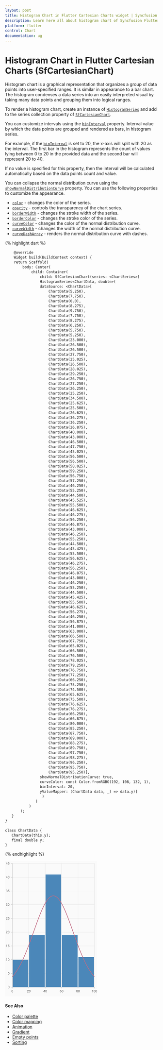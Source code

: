 ```yaml
---
layout: post
title: Histogram Chart in Flutter Cartesian Charts widget | Syncfusion 
description: Learn here all about histogram chart of Syncfusion Flutter Cartesian Charts (SfCartesianChart) widget and more.
platform: flutter
control: Chart
documentation: ug
---
```


# Histogram Chart in Flutter Cartesian Charts (SfCartesianChart)

Histogram chart is a graphical representation that organizes a group of data points into user-specified ranges. It is similar in appearance to a bar chart. The histogram condenses a data series into an easily interpreted visual by taking many data points and grouping them into logical ranges.

To render a histogram chart, create an instance of [`HistogramSeries`](https://pub.dev/documentation/syncfusion_flutter_charts/latest/charts/HistogramSeries-class.html) and add to the series collection property of [`SfCartesianChart`](https://pub.dev/documentation/syncfusion_flutter_charts/latest/charts/SfCartesianChart/SfCartesianChart.html).

You can customize intervals using the [`binInterval`](https://pub.dev/documentation/syncfusion_flutter_charts/latest/charts/HistogramSeries/binInterval.html) property. Interval value by which the data points are grouped and rendered as bars, in histogram series.

For example, if the [`binInterval`](https://pub.dev/documentation/syncfusion_flutter_charts/latest/charts/HistogramSeries/binInterval.html) is set to 20, the x-axis will split with 20 as the interval. The first bar in the histogram represents the count of values lying between 0 to 20 in the provided data and the second bar will represent 20 to 40.

If no value is specified for this property, then the interval will be calculated automatically based on the data points count and value.

You can collapse the normal distribution curve using the [`showNormalDistributionCurve`](https://pub.dev/documentation/syncfusion_flutter_charts/latest/charts/HistogramSeries/showNormalDistributionCurve.html) property. You can use the following properties to customize the appearance.

* [`color`](https://pub.dev/documentation/syncfusion_flutter_charts/latest/charts/CartesianSeries/color.html) - changes the color of the series.
* [`opacity`](https://pub.dev/documentation/syncfusion_flutter_charts/latest/charts/CartesianSeries/opacity.html) - controls the transparency of the chart series.
* [`borderWidth`](https://pub.dev/documentation/syncfusion_flutter_charts/latest/charts/CartesianSeries/borderWidth.html) - changes the stroke width of the series.
* [`borderColor`](https://pub.dev/documentation/syncfusion_flutter_charts/latest/charts/CartesianSeries/borderColor.html) - changes the stroke color of the series.
* [`curveColor`](https://pub.dev/documentation/syncfusion_flutter_charts/latest/charts/HistogramSeries/curveColor.html) - changes the color of the normal distribution curve.
* [`curveWidth`](https://pub.dev/documentation/syncfusion_flutter_charts/latest/charts/HistogramSeries/curveWidth.html) - changes the width of the normal distribution curve.
* [`curveDashArray`](https://pub.dev/documentation/syncfusion_flutter_charts/latest/charts/HistogramSeries/curveDashArray.html) - renders the normal distribution curve  with dashes.

{% highlight dart %} 

        @override
        Widget build(BuildContext context) {
        return Scaffold(
            body: Center(
                child: Container(
                    child: SfCartesianChart(series: <ChartSeries>[
                    HistogramSeries<ChartData, double>(
                    dataSource: <ChartData>[
                        ChartData(5.250),
                        ChartData(7.750),
                        ChartData(0.0),
                        ChartData(8.275),
                        ChartData(9.750),
                        ChartData(7.750),
                        ChartData(8.275),
                        ChartData(6.250),
                        ChartData(5.750),
                        ChartData(5.250),
                        ChartData(23.000),
                        ChartData(26.500),
                        ChartData(26.500),
                        ChartData(27.750),
                        ChartData(25.025),
                        ChartData(26.500),
                        ChartData(28.025),
                        ChartData(29.250),
                        ChartData(26.750),
                        ChartData(27.250),
                        ChartData(26.250),
                        ChartData(25.250),
                        ChartData(34.500),
                        ChartData(25.625),
                        ChartData(25.500),
                        ChartData(26.625),
                        ChartData(36.275),
                        ChartData(36.250),
                        ChartData(26.875),
                        ChartData(40.000),
                        ChartData(43.000),
                        ChartData(46.500),
                        ChartData(47.750),
                        ChartData(45.025),
                        ChartData(56.500),
                        ChartData(56.500),
                        ChartData(58.025),
                        ChartData(59.250),
                        ChartData(56.750),
                        ChartData(57.250),
                        ChartData(46.250),
                        ChartData(55.250),
                        ChartData(44.500),
                        ChartData(45.525),
                        ChartData(55.500),
                        ChartData(46.625),
                        ChartData(46.275),
                        ChartData(56.250),
                        ChartData(46.875),
                        ChartData(43.000),
                        ChartData(46.250),
                        ChartData(55.250),
                        ChartData(44.500),
                        ChartData(45.425),
                        ChartData(55.500),
                        ChartData(56.625),
                        ChartData(46.275),
                        ChartData(56.250),
                        ChartData(46.875),
                        ChartData(43.000),
                        ChartData(46.250),
                        ChartData(55.250),
                        ChartData(44.500),
                        ChartData(45.425),
                        ChartData(55.500),
                        ChartData(46.625),
                        ChartData(56.275),
                        ChartData(46.250),
                        ChartData(56.875),
                        ChartData(41.000),
                        ChartData(63.000),
                        ChartData(66.500),
                        ChartData(67.750),
                        ChartData(65.025),
                        ChartData(66.500),
                        ChartData(76.500),
                        ChartData(78.025),
                        ChartData(79.250),
                        ChartData(76.750),
                        ChartData(77.250),
                        ChartData(66.250),
                        ChartData(75.250),
                        ChartData(74.500),
                        ChartData(65.625),
                        ChartData(75.500),
                        ChartData(76.625),
                        ChartData(76.275),
                        ChartData(66.250),
                        ChartData(66.875),
                        ChartData(80.000),
                        ChartData(85.250),
                        ChartData(87.750),
                        ChartData(89.000),
                        ChartData(88.275),
                        ChartData(89.750),
                        ChartData(97.750),
                        ChartData(98.275),
                        ChartData(96.250),
                        ChartData(95.750),
                        ChartData(95.250)],
                    showNormalDistributionCurve: true,
                    curveColor: const Color.fromRGBO(192, 108, 132, 1),
                    binInterval: 20,
                    yValueMapper: (ChartData data, _) => data.y)]
                     )
                  )
               )
           );
       }
    }

    class ChartData {
       ChartData(this.y);
       final double y;
    }

{% endhighlight %}

![histogram chart](cartesian-chart-types-images/Histogram.png)

#### See Also

* [Color palette](./series-customization#color-palette) 
* [Color mapping](./series-customization#color-mapping-for-data-points)
* [Animation](./series-customization#animation)
* [Gradient](./series-customization#gradient-fill)
* [Empty points](./series-customization#empty-points)  
* [Sorting](./series-customization##sorting) 